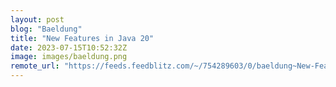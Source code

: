```yaml
---
layout: post
blog: "Baeldung"
title: "New Features in Java 20"
date: 2023-07-15T10:52:32Z
image: images/baeldung.png
remote_url: "https://feeds.feedblitz.com/~/754289603/0/baeldung~New-Features-in-Java"
---
```

